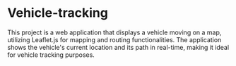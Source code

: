 # Vehicle-tracking
This project is a web application that displays a vehicle moving on a map, utilizing Leaflet.js for mapping and routing functionalities. The application shows the vehicle's current location and its path in real-time, making it ideal for vehicle tracking purposes.
